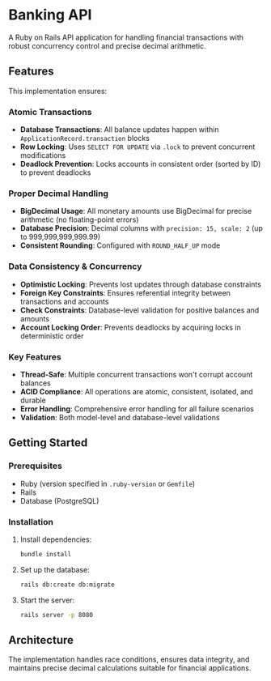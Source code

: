 # Banking API

A Ruby on Rails API application for handling financial transactions with robust concurrency control and precise decimal arithmetic.

## Features

This implementation ensures:

### Atomic Transactions

- **Database Transactions**: All balance updates happen within `ApplicationRecord.transaction` blocks
- **Row Locking**: Uses `SELECT FOR UPDATE` via `.lock` to prevent concurrent modifications
- **Deadlock Prevention**: Locks accounts in consistent order (sorted by ID) to prevent deadlocks

### Proper Decimal Handling

- **BigDecimal Usage**: All monetary amounts use BigDecimal for precise arithmetic (no floating-point errors)
- **Database Precision**: Decimal columns with `precision: 15, scale: 2` (up to 999,999,999,999.99)
- **Consistent Rounding**: Configured with `ROUND_HALF_UP` mode

### Data Consistency & Concurrency

- **Optimistic Locking**: Prevents lost updates through database constraints
- **Foreign Key Constraints**: Ensures referential integrity between transactions and accounts
- **Check Constraints**: Database-level validation for positive balances and amounts
- **Account Locking Order**: Prevents deadlocks by acquiring locks in deterministic order

### Key Features

- **Thread-Safe**: Multiple concurrent transactions won't corrupt account balances
- **ACID Compliance**: All operations are atomic, consistent, isolated, and durable
- **Error Handling**: Comprehensive error handling for all failure scenarios
- **Validation**: Both model-level and database-level validations

## Getting Started

### Prerequisites

- Ruby (version specified in `.ruby-version` or `Gemfile`)
- Rails
- Database (PostgreSQL)

### Installation

1. Install dependencies:
   ```bash
   bundle install
   ```

2. Set up the database:
   ```bash
   rails db:create db:migrate
   ```

3. Start the server:
   ```bash
   rails server -p 8080
   ```

## Architecture

The implementation handles race conditions, ensures data integrity, and maintains precise decimal calculations suitable for financial applications.
